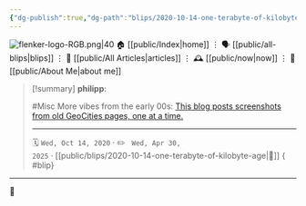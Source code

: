 ```yaml
---
{"dg-publish":true,"dg-path":"blips/2020-10-14-one-terabyte-of-kilobyte-age.md","dg-permalink":"2020/10/14/one-terabyte-of-kilobyte-age/","permalink":"/2020/10/14/one-terabyte-of-kilobyte-age/","title":"philipp @ 2020-10-14","created":"2020-10-14T00:00:00","updated":"2025-04-30T22:27:35"}
---
```



<div class="transclusion internal-embed is-loaded"><div class="markdown-embed">




![flenker-logo-RGB.png|40](/img/user/attachments/flenker-logo-RGB.png)
🏠 [[public/Index\|home]]  ⋮ 🗣️ [[public/all-blips\|blips]] ⋮  📝 [[public/All Articles\|articles]]  ⋮ 🕰️ [[public/now\|now]] ⋮ 🪪 [[public/About Me\|about me]]


</div></div>


> [!summary] **philipp**:
>
> #Misc
> More vibes from the early 00s: [This blog posts screenshots from old GeoCities
> pages, one at a time.](https://oneterabyteofkilobyteage.tumblr.com/)
> - - -
>
> 🗓️ <code>Wed, Oct 14, 2020</code>  · ✏️ <code> Wed, Apr 30, 2025</code>  · [[public/blips/2020-10-14-one-terabyte-of-kilobyte-age\|🔗]]
{ #blip}


- - -

 👾
